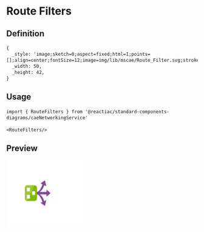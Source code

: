 # Route Filters

## Definition

```
{
  _style: 'image;sketch=0;aspect=fixed;html=1;points=[];align=center;fontSize=12;image=img/lib/mscae/Route_Filter.svg;strokeColor=none;',
  _width: 50,
  _height: 42,
}
```

## Usage

```
import { RouteFilters } from '@reactiac/standard-components-diagrams/caeNetworkingService'

<RouteFilters/>
```

## Preview

<img src="./route-filters.png" width="200"/>
